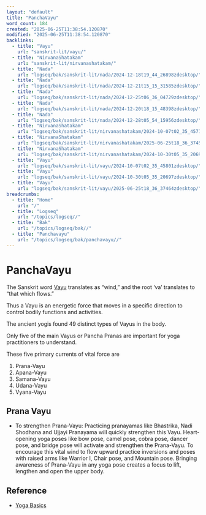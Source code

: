 ```yaml
---
layout: "default"
title: "PanchaVayu"
word_count: 184
created: "2025-06-25T11:38:54.120870"
modified: "2025-06-25T11:38:54.120870"
backlinks:
  - title: "Vayu"
    url: "sanskrit-lit/vayu/"
  - title: "NirvanaShatakam"
    url: "sanskrit-lit/nirvanashatakam/"
  - title: "Nada"
    url: "logseq/bak/sanskrit-lit/nada/2024-12-18t19_44_26898zdesktop/"
  - title: "Nada"
    url: "logseq/bak/sanskrit-lit/nada/2024-12-21t15_15_31585zdesktop/"
  - title: "Nada"
    url: "logseq/bak/sanskrit-lit/nada/2024-12-25t06_36_04729zdesktop/"
  - title: "Nada"
    url: "logseq/bak/sanskrit-lit/nada/2024-12-20t18_15_48398zdesktop/"
  - title: "Nada"
    url: "logseq/bak/sanskrit-lit/nada/2024-12-28t05_54_15956zdesktop/"
  - title: "NirvanaShatakam"
    url: "logseq/bak/sanskrit-lit/nirvanashatakam/2024-10-07t02_35_45773zdesktop/"
  - title: "NirvanaShatakam"
    url: "logseq/bak/sanskrit-lit/nirvanashatakam/2025-06-25t18_36_37459zdesktop/"
  - title: "NirvanaShatakam"
    url: "logseq/bak/sanskrit-lit/nirvanashatakam/2024-10-30t05_35_20691zdesktop/"
  - title: "Vayu"
    url: "logseq/bak/sanskrit-lit/vayu/2024-10-07t02_35_45801zdesktop/"
  - title: "Vayu"
    url: "logseq/bak/sanskrit-lit/vayu/2024-10-30t05_35_20697zdesktop/"
  - title: "Vayu"
    url: "logseq/bak/sanskrit-lit/vayu/2025-06-25t18_36_37464zdesktop/"
breadcrumbs:
  - title: "Home"
    url: "/"
  - title: "Logseq"
    url: "/topics/logseq//"
  - title: "Bak"
    url: "/topics/logseq/bak//"
  - title: "Panchavayu"
    url: "/topics/logseq/bak/panchavayu//"
---
```

# PanchaVayu


The Sanskrit word [Vayu](logseq/bak/sanskrit-lit/vayu/2025-06-25t18_36_37464zdesktop/) translates as “wind,” and the root ‘va’ translates to “that which flows.”

Thus a Vayu is an energetic force that moves in a specific direction to control bodily functions and activities.

The ancient yogis found 49 distinct types of Vayus in the body.

Only five of the main Vayus or Pancha Pranas are important for yoga practitioners to understand.

These five primary currents of vital force are

1. Prana-Vayu
2. Apana-Vayu
3. Samana-Vayu
4. Udana-Vayu
5. Vyana-Vayu


## Prana Vayu

- To strengthen Prana-Vayu: Practicing pranayamas like Bhastrika, Nadi Shodhana and Ujjayi Pranayama will quickly strengthen this Vayu.  Heart-opening yoga poses like bow pose, camel pose, cobra pose, dancer pose, and bridge pose will activate and strengthen the Prana-Vayu. To encourage this vital wind to flow upward practice inversions and poses with raised arms like Warrior I, Chair pose, and Mountain pose. Bringing awareness of Prana-Vayu in any yoga pose creates a focus to lift, lengthen and open the upper body.


## Reference

- [Yoga Basics](https://www.yogabasics.com/learn/the-five-vayus/)